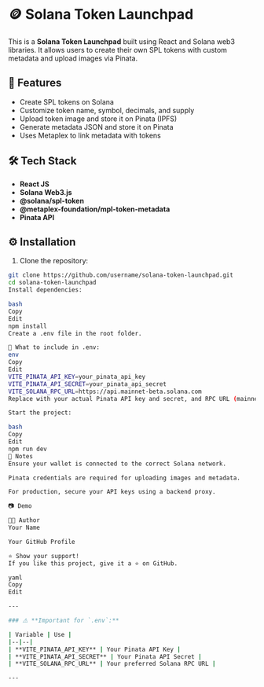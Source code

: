 # 🪙 Solana Token Launchpad

This is a **Solana Token Launchpad** built using React and Solana web3 libraries. It allows users to create their own SPL tokens with custom metadata and upload images via Pinata.

## 🚀 Features

- Create SPL tokens on Solana
- Customize token name, symbol, decimals, and supply
- Upload token image and store it on Pinata (IPFS)
- Generate metadata JSON and store it on Pinata
- Uses Metaplex to link metadata with tokens

## 🛠️ Tech Stack

- **React JS**
- **Solana Web3.js**
- **@solana/spl-token**
- **@metaplex-foundation/mpl-token-metadata**
- **Pinata API**

## ⚙️ Installation

1. Clone the repository:

```bash
git clone https://github.com/username/solana-token-launchpad.git
cd solana-token-launchpad
Install dependencies:

bash
Copy
Edit
npm install
Create a .env file in the root folder.

🔑 What to include in .env:
env
Copy
Edit
VITE_PINATA_API_KEY=your_pinata_api_key
VITE_PINATA_API_SECRET=your_pinata_api_secret
VITE_SOLANA_RPC_URL=https://api.mainnet-beta.solana.com
Replace with your actual Pinata API key and secret, and RPC URL (mainnet or devnet based on your use).

Start the project:

bash
Copy
Edit
npm run dev
📝 Notes
Ensure your wallet is connected to the correct Solana network.

Pinata credentials are required for uploading images and metadata.

For production, secure your API keys using a backend proxy.

📷 Demo

🧑‍💻 Author
Your Name

Your GitHub Profile

⭐ Show your support!
If you like this project, give it a ⭐ on GitHub.

yaml
Copy
Edit

---

### ⚠️ **Important for `.env`:**

| Variable | Use |
|--|--|
| **VITE_PINATA_API_KEY** | Your Pinata API Key |
| **VITE_PINATA_API_SECRET** | Your Pinata API Secret |
| **VITE_SOLANA_RPC_URL** | Your preferred Solana RPC URL |

---
